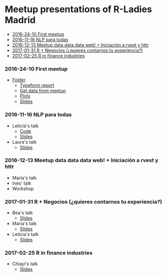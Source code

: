 # Meetup presentations of R-Ladies Madrid

<!-- MarkdownTOC autolink="true" autoanchor="true" bracket="round" depth="4"-->

- [2016-24-10 First meetup](#2016-24-10-first-meetup)
- [2016-11-16 NLP para todas](#2016-11-16-nlp-para-todas)
- [2016-12-13 Meetup data data data web! + Iniciación a rvest y httr](#2016-12-13-meetup-data-data-data-web--iniciación-a-rvest-y-httr)
- [2017-01-31 R + Negocios \(¿quieres contarnos tu experiencia?\)](#2017-01-31-r--negocios-¿quieres-contarnos-tu-experiencia)
- [2017-02-25 R in finance industries](#2017-02-25-r-in-finance-industries)

<!-- /MarkdownTOC -->


<a name="2016-24-10-first-meetup"></a>
### 2016-24-10 First meetup
- [Folder](https://github.com/rladies/meetup-presentations_madrid/tree/master/madrid_20161024_first-presentation)
	- [Typeform report](https://github.com/rladies/meetup-presentations_madrid/blob/master/madrid_20161024_first-presentation/R-Ladies%20pre-first%20Madrid-report.csv)
	- [Get data from meetup](https://github.com/rladies/meetup-presentations_madrid/blob/master/madrid_20161024_first-presentation/getdata_meetup.R)
	- [Plots](https://github.com/rladies/meetup-presentations_madrid/blob/master/madrid_20161024_first-presentation/getdata_meetup.R)
	- [Slides](https://docs.google.com/presentation/d/1e-YucRxJd3Ub92hq5iN_wr2EL4Cy_BUY4IsKDjCmDYM/edit#slide=id.g35f391192_00)

<a name="2016-11-16-nlp-para-todas"></a>
### 2016-11-16 NLP para todas

- Leticia's talk
	- [Code](https://github.com/nimbusaeta/Friends)
	- [Slides](https://dl.dropboxusercontent.com/u/5638597/NLP%20con%20R%20-%20Friends.pptx)
- Laura's talk
	- [Slides](https://drive.google.com/open?id=1S0w6PPkzjzX2lxigbBGbrVJamyHdGp3_UMhgDth6A5s)


<a name="2016-12-13-meetup-data-data-data-web--iniciación-a-rvest-y-httr"></a>
### 2016-12-13 Meetup data data data web! + Iniciación a rvest y httr

- María's talk
- Inés' talk
- Workshop


<a name="2017-01-31-r--negocios-¿quieres-contarnos-tu-experiencia"></a>
### 2017-01-31 R + Negocios (¿quieres contarnos tu experiencia?)

- Bea's talk
	- [Slides](https://drive.google.com/open?id=1TaX1vijAk8y57uPnrsvf9HpsObUZ5O4634aZNDviDjM)
- María's talk
	- [Slides](https://github.com/mariamedp/rladies-negocio)
- Leticia's talk
	- [Slides](https://t.co/kbMnibgO6G)

<a name="2017-02-25-r-in-finance-industries"></a>
### 2017-02-25 R in finance industries
- Chiayi's talk
	- [Slides](https://github.com/rladies/meetup-presentations_madrid/tree/master/madrid_20170225_r-finance/R-Ladies_Madrid_20170225.pdf)